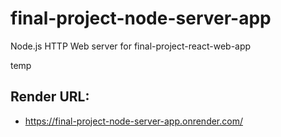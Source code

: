 # final-project-node-server-app
Node.js HTTP Web server for final-project-react-web-app

temp

## Render URL:
- https://final-project-node-server-app.onrender.com/
